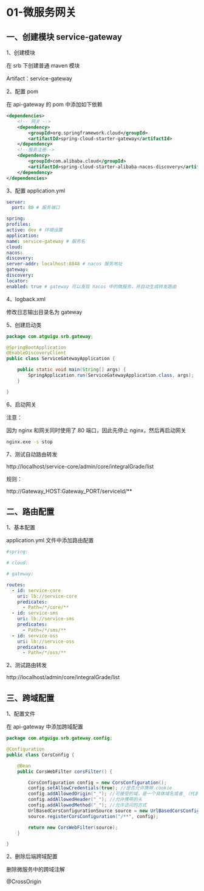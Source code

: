 # 01-微服务网关

## 一、创建模块 service-gateway

1、创建模块

在 srb 下创建普通 maven 模块

Artifact：service-gateway

2、配置 pom

在 api-gateway 的 pom 中添加如下依赖

```xml
<dependencies>
    <!-- 网关 -->
    <dependency>
        <groupId>org.springframework.cloud</groupId>
        <artifactId>spring-cloud-starter-gateway</artifactId>
    </dependency>
    <!--服务注册-->
    <dependency>
        <groupId>com.alibaba.cloud</groupId>
        <artifactId>spring-cloud-starter-alibaba-nacos-discovery</artifactId>
    </dependency>
</dependencies>
```

3、配置 application.yml

```yaml
server:
  port: 80 # 服务端口

spring:
profiles:
active: dev # 环境设置
application:
name: service-gateway # 服务名
cloud:
nacos:
discovery:
server-addr: localhost:8848 # nacos 服务地址
gateway:
discovery:
locator:
enabled: true # gateway 可以发现 nacos 中的微服务，并自动生成转发路由
```

4、logback.xml

修改日志输出目录名为 gateway

5、创建启动类

```java
package com.atguigu.srb.gateway;

@SpringBootApplication
@EnableDiscoveryClient
public class ServiceGatewayApplication {

    public static void main(String[] args) {
        SpringApplication.run(ServiceGatewayApplication.class, args);
    }

}
```

6、启动网关

注意：

因为 nginx 和网关同时使用了 80 端口，因此先停止 nginx，然后再启动网关

```bash
nginx.exe -s stop
```

7、测试自动路由转发

http://localhost/service-core/admin/core/integralGrade/list

规则：

http://Gateway_HOST:Gateway_PORT/serviceId/**

## 二、路由配置

1、基本配置

application.yml 文件中添加路由配置

```yaml
#spring:

# cloud:

# gateway:

routes:
  - id: service-core
    uri: lb://service-core
    predicates:
      - Path=/*/core/**
  - id: service-sms
    uri: lb://service-sms
    predicates:
      - Path=/*/sms/**
  - id: service-oss
    uri: lb://service-oss
    predicates:
      - Path=/*/oss/**
```

2、测试路由转发

http://localhost/admin/core/integralGrade/list

## 三、跨域配置

1、配置文件

在 api-gateway 中添加跨域配置

```java
package com.atguigu.srb.gateway.config;

@Configuration
public class CorsConfig {

    @Bean
    public CorsWebFilter corsFilter() {

        CorsConfiguration config = new CorsConfiguration();
        config.setAllowCredentials(true); //是否允许携带 cookie
        config.addAllowedOrigin("_"); //可接受的域，是一个具体域名或者_（代表任意域名）
        config.addAllowedHeader("_"); //允许携带的头
        config.addAllowedMethod("_"); //允许访问的方式
        UrlBasedCorsConfigurationSource source = new UrlBasedCorsConfigurationSource();
        source.registerCorsConfiguration("/**", config);

        return new CorsWebFilter(source);
    }

}
```

2、删除后端跨域配置

删除微服务中的跨域注解

@CrossOrigin
